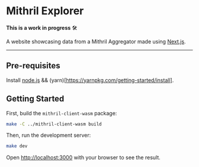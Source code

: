 # Mithril Explorer

**This is a work in progress** :hammer_and_wrench:

A website showcasing data from a Mithril Aggregator made using [Next.js](https://nextjs.org/).

---

## Pre-requisites

Install [node.js](https://nodejs.org/en/) && (yarn)[https://yarnpkg.com/getting-started/install].

## Getting Started

First, build the `mithril-client-wasm` package:

```bash
make -C ../mithril-client-wasm build
```

Then, run the development server:

```bash
make dev
```

Open [http://localhost:3000](http://localhost:3000/explorer) with your browser to see the result.
